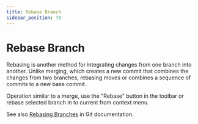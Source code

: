 ```yaml
---
title: Rebase Branch
sidebar_position: 70
---
```


# Rebase Branch

Rebasing is another method for integrating changes from one branch into another. Unlike merging, 
which creates a new commit that combines the changes from two branches, rebasing moves or combines a 
sequence of commits to a new base commit.

Operation similar to a merge, use the "Rebase" button in the toolbar or rebase selected branch in to current from context menu.

See also [Rebasing Branches](https://git-scm.com/book/en/v2/Git-Branching-Rebasing) in Git documentation.